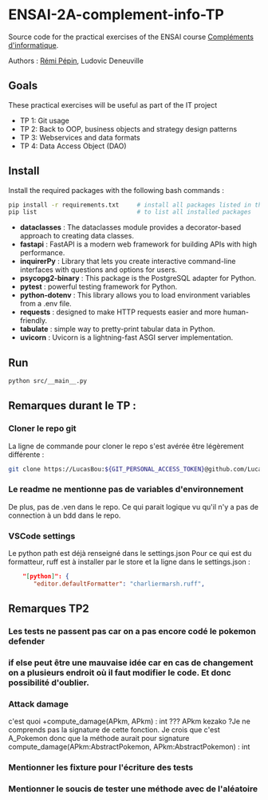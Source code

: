 # ENSAI-2A-complement-info-TP

Source code for the practical exercises of the ENSAI course [Compléments d'informatique](https://ludo2ne.github.io/ENSAI-2A-Projet-info/).

Authors : [Rémi Pépin](https://gitlab.com/remi2J/complement_info_ensai_2022_2023), Ludovic Deneuville

## Goals

These practical exercises will be useful as part of the IT project

- TP 1: Git usage
- TP 2: Back to OOP, business objects and strategy design patterns
- TP 3: Webservices and data formats
- TP 4: Data Access Object (DAO)

## Install

Install the required packages with the following bash commands :

```bash
pip install -r requirements.txt     # install all packages listed in the file
pip list                            # to list all installed packages
```

- **dataclasses** : The dataclasses module provides a decorator-based approach to creating data classes.
- **fastapi** : FastAPI is a modern web framework for building APIs with high performance.
- **inquirerPy** : Library that lets you create interactive command-line interfaces with questions and options for users.
- **psycopg2-binary** : This package is the PostgreSQL adapter for Python.
- **pytest** : powerful testing framework for Python.
- **python-dotenv** : This library allows you to load environment variables from a .env file.
- **requests** : designed to make HTTP requests easier and more human-friendly.
- **tabulate** : simple way to pretty-print tabular data in Python.
- **uvicorn** : Uvicorn is a lightning-fast ASGI server implementation.

## Run

```bash
python src/__main__.py
```

## Remarques durant le TP :

### Cloner le repo git
La ligne de commande pour cloner le repo s'est avérée être légèrement différente :
```bash
git clone https://LucasBou:${GIT_PERSONAL_ACCESS_TOKEN}@github.com/LucasBou/ENSAI-2A-complement-info-TP-prepa.git
```

### Le readme ne mentionne pas de variables d'environnement

De plus, pas de .ven dans le repo. Ce qui parait logique vu qu'il n'y a pas de connection à un bdd dans le repo.

### VSCode settings
Le python path est déjà renseigné dans le settings.json
Pour ce qui est du formatteur, ruff est à installer par le store et la ligne dans le settings.json : 
 ```json
     "[python]": {
        "editor.defaultFormatter": "charliermarsh.ruff",
 ```

 ## Remarques TP2

 ### Les tests ne passent pas car on a pas encore codé le pokemon defender

 ### if else peut être une mauvaise idée car en cas de changement on a plusieurs endroit où il faut modifier le code. Et donc possibilité d'oublier.

 ### Attack damage 
 c'est quoi +compute_damage(APkm, APkm) : int ??? APkm kezako ?Je ne comprends pas la signature de cette fonction. Je crois que c'est A_Pokemon donc que la méthode aurait pour signature
compute_damage(APkm:AbstractPokemon, APkm:AbstractPokemon) : int

### Mentionner les fixture pour l'écriture des tests

### Mentionner le soucis de tester une méthode avec de l'aléatoire